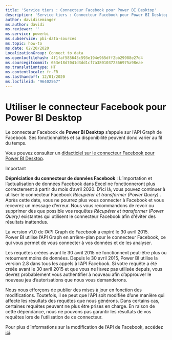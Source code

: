 ```yaml
---
title: 'Service tiers : Connecteur Facebook pour Power BI Desktop'
description: 'Service tiers : Connecteur Facebook pour Power BI Desktop'
author: davidiseminger
ms.author: davidi
ms.reviewer: ''
ms.service: powerbi
ms.subservice: pbi-data-sources
ms.topic: how-to
ms.date: 02/20/2020
LocalizationGroup: Connect to data
ms.openlocfilehash: 4f1faf585643c593e194e965dff2bb29988e27d4
ms.sourcegitcommit: 653e18d7041d3dd1cf7a38010372366975a98eae
ms.translationtype: HT
ms.contentlocale: fr-FR
ms.lasthandoff: 12/01/2020
ms.locfileid: "96402567"
---
```

# <a name="use-the-facebook-connector-for-power-bi-desktop"></a>Utiliser le connecteur Facebook pour Power BI Desktop
Le connecteur Facebook de **Power BI Desktop** s’appuie sur l’API Graph de Facebook. Ses fonctionnalités et sa disponibilité peuvent donc varier au fil du temps.

Vous pouvez consulter un [didacticiel sur le connecteur Facebook pour Power BI Desktop](desktop-tutorial-facebook-analytics.md).

> [!IMPORTANT]
> **Dépréciation du connecteur de données Facebook** : L’importation et l’actualisation de données Facebook dans Excel ne fonctionneront plus correctement à partir du mois d’avril 2020. D’ici là, vous pouvez continuer à utiliser le connecteur Facebook *Récupérer et transformer (Power Query)* . Après cette date, vous ne pourrez plus vous connecter à Facebook et vous recevrez un message d’erreur. Nous vous recommandons de revoir ou supprimer dès que possible vos requêtes *Récupérer et transformer (Power Query)* existantes qui utilisent le connecteur Facebook afin d'éviter des résultats inattendus.


La version v1.0 de l’API Graph de Facebook a expiré le 30 avril 2015. Power BI utilise l’API Graph en arrière-plan pour le connecteur Facebook, ce qui vous permet de vous connecter à vos données et de les analyser.

Les requêtes créées avant le 30 avril 2015 ne fonctionnent peut-être plus ou retournent moins de données. Depuis le 30 avril 2015, Power BI utilise la version 2.8 dans tous les appels à l’API Facebook. Si votre requête a été créée avant le 30 avril 2015 et que vous ne l’avez pas utilisée depuis, vous devrez probablement vous authentifier à nouveau afin d’approuver le nouveau jeu d’autorisations que nous vous demanderons.

Nous nous efforçons de publier des mises à jour en fonction des modifications. Toutefois, il se peut que l’API soit modifiée d’une manière qui affecte les résultats des requêtes que nous générons. Dans certains cas, certaines requêtes peuvent ne plus être prises en charge. En raison de cette dépendance, nous ne pouvons pas garantir les résultats de vos requêtes lors de l’utilisation de ce connecteur.

Pour plus d’informations sur la modification de l’API de Facebook, accédez [ici](https://developers.facebook.com/docs/apps/changelog#v2_0).

